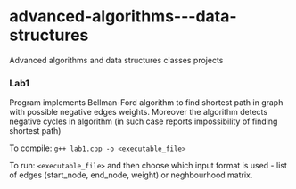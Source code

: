 # advanced-algorithms---data-structures
Advanced algorithms and data structures classes projects

### Lab1

Program implements Bellman-Ford algorithm to find shortest path in graph with possible negative edges weights. Moreover the algorithm detects negative cycles in algorithm (in such case reports impossibility of finding shortest path)

To compile: `g++ lab1.cpp -o <executable_file>`

To run: `<executable_file>`
and then choose which input format is used - list of edges (start_node, end_node, weight) or neghbourhood matrix.
